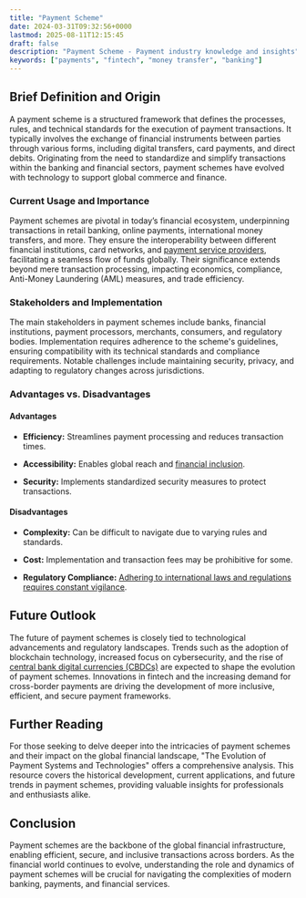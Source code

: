 ```yaml
---
title: "Payment Scheme"
date: 2024-03-31T09:32:56+0000
lastmod: 2025-08-11T12:15:45
draft: false
description: "Payment Scheme - Payment industry knowledge and insights"
keywords: ["payments", "fintech", "money transfer", "banking"]
---
```


## Brief Definition and Origin

A payment scheme is a structured framework that defines the processes, rules, and technical standards for the execution of payment transactions. It typically involves the exchange of financial instruments between parties through various forms, including digital transfers, card payments, and direct debits. Originating from the need to standardize and simplify transactions within the banking and financial sectors, payment schemes have evolved with technology to support global commerce and finance.

### Current Usage and Importance

Payment schemes are pivotal in today’s financial ecosystem, underpinning transactions in retail banking, online payments, international money transfers, and more. They ensure the interoperability between different financial institutions, card networks, and [payment service providers](https://faisalkhanllc.xyz/resources/payments-wiki/p/payment-service-provider-psp/), facilitating a seamless flow of funds globally. Their significance extends beyond mere transaction processing, impacting economics, compliance, Anti-Money Laundering (AML) measures, and trade efficiency.

### Stakeholders and Implementation

The main stakeholders in payment schemes include banks, financial institutions, payment processors, merchants, consumers, and regulatory bodies. Implementation requires adherence to the scheme's guidelines, ensuring compatibility with its technical standards and compliance requirements. Notable challenges include maintaining security, privacy, and adapting to regulatory changes across jurisdictions.

### Advantages vs. Disadvantages

#### Advantages

- **Efficiency:** Streamlines payment processing and reduces transaction times.

- **Accessibility:** Enables global reach and [financial inclusion](https://faisalkhanllc.xyz/resources/payments-wiki/f/what-is-financial-inclusion/).

- **Security:** Implements standardized security measures to protect transactions.

#### Disadvantages

- **Complexity:** Can be difficult to navigate due to varying rules and standards.

- **Cost:** Implementation and transaction fees may be prohibitive for some.

- **Regulatory Compliance:** [Adhering to international laws and regulations requires constant vigilance](https://faisalkhanllc.xyz/resources/payments-wiki/c/compliance-policies-procedures/).

## Future Outlook

The future of payment schemes is closely tied to technological advancements and regulatory landscapes. Trends such as the adoption of blockchain technology, increased focus on cybersecurity, and the rise of [central bank digital currencies (CBDCs)](https://faisalkhanllc.xyz/resources/payments-wiki/c/central-bank-digital-currency-cbdc/) are expected to shape the evolution of payment schemes. Innovations in fintech and the increasing demand for cross-border payments are driving the development of more inclusive, efficient, and secure payment frameworks.

## Further Reading

For those seeking to delve deeper into the intricacies of payment schemes and their impact on the global financial landscape, "The Evolution of Payment Systems and Technologies" offers a comprehensive analysis. This resource covers the historical development, current applications, and future trends in payment schemes, providing valuable insights for professionals and enthusiasts alike.

## Conclusion

Payment schemes are the backbone of the global financial infrastructure, enabling efficient, secure, and inclusive transactions across borders. As the financial world continues to evolve, understanding the role and dynamics of payment schemes will be crucial for navigating the complexities of modern banking, payments, and financial services.